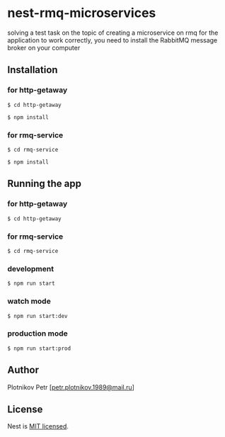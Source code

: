 # nest-rmq-microservices
solving a test task on the topic of creating a microservice on rmq
for the application to work correctly, you need to install the RabbitMQ message broker on your computer

## Installation

### for http-getaway
```
$ cd http-getaway
```
```
$ npm install
```
### for rmq-service
```
$ cd rmq-service
```
```
$ npm install
```
## Running the app


### for http-getaway
```
$ cd http-getaway
```

### for rmq-service
```
$ cd rmq-service
```
### development
```
$ npm run start
```
### watch mode
```
$ npm run start:dev
```
### production mode
```
$ npm run start:prod

```
## Author
Plotnikov Petr [petr.plotnikov.1989@mail.ru]
## License

Nest is [MIT licensed](LICENSE).